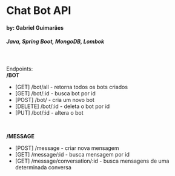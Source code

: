 <h1>Chat Bot API</h1>
<h4>by: Gabriel Guimarães</h4>
<h5>Java, Spring Boot, MongoDB, Lombok</h5>
<br>
<p>Endpoints:
<br>
<b>/BOT</b>
  <ul>
    <li>[GET]    /bot/all - retorna todos os bots criados </li>
    <li>[GET]    /bot/:id - busca bot por id </li>
    <li>[POST]   /bot/    - cria um novo bot</li>
    <li>[DELETE] /bot/:id - deleta o bot por id</li>
    <li>[PUT]    /bot/:id - altera o bot </li>
    </ul> 
   <br>
   
<b>/MESSAGE</b>

 <ul>
    <li>[POST] /message - criar nova mensagem</li>
    <li>[GET]  /message/:id - busca mensagem por id</li>
    <li>[GET]  /message/conversation/:id - busca mensagens de uma determinada conversa</li>
    </ul> 


